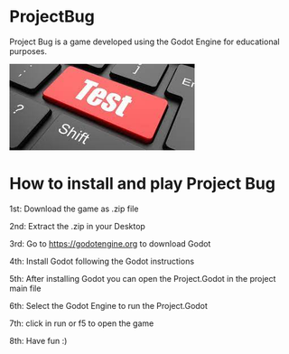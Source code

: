 # ProjectBug
Project Bug is a game developed using the Godot Engine for educational purposes.

![Test](Screenshots/download.jpg)
# How to install and play Project Bug
1st: Download the game as .zip file

2nd: Extract the .zip in your Desktop

3rd: Go to https://godotengine.org to download Godot

4th: Install Godot following the Godot instructions

5th: After installing Godot you can open the Project.Godot in the project main file

6th: Select the Godot Engine to run the Project.Godot

7th: click in run or f5 to open the game

8th: Have fun :)
